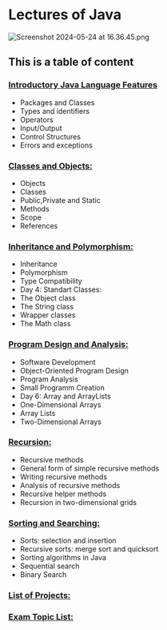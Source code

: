 # Lectures of Java
![Screenshot 2024-05-24 at 16.36.45.png](..%2F..%2F..%2F..%2F..%2F..%2Fvar%2Ffolders%2Ff5%2F604ttxzj4495qvkwn_6cmqt40000gp%2FT%2FTemporaryItems%2FNSIRD_screencaptureui_4INOFu%2FScreenshot%202024-05-24%20at%2016.36.45.png)
## This is a table of content

### [Introductory Java Language Features](lectures/Lecture_1/lec1.md)
*    Packages and Classes
*    Types and identifiers
*    Operators
*    Input/Output
*    Control Structures
*    Errors and exceptions
### [Classes and Objects:]()
* Objects
* Classes
* Public,Private and Static
* Methods
* Scope
* References


### [Inheritance and Polymorphism:]()
* Inheritance
* Polymorphism
* Type Compatibility      
* Day 4: Standart Classes:
* The Object class
* The String class
* Wrapper classes
* The Math class


### [Program Design and Analysis:]()
* Software Development
* Object-Oriented Program Design
* Program Analysis
* Small Programm Creation
* Day 6: Array and ArrayLists
* One-Dimensional Arrays
* Array Lists
* Two-Dimensional Arrays
### [Recursion:]()
* Recursive methods
* General form of simple  recursive methods
* Writing recursive methods
* Analysis of recursive methods
* Recursive helper methods
* Recursion in two-dimensional grids

### [Sorting and Searching:]()
* Sorts: selection and insertion
* Recursive sorts: merge sort and quicksort
* Sorting algorithms in Java
* Sequential search
* Binary Search

### [List of Projects:]()

### [Exam Topic List:]()
